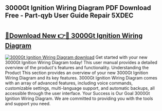 ## 3000Gt Ignition Wiring Diagram PDF Download Free - Part-qyb User Guide Repair 5XDEC

# <h2><a href="http://dfhmr9.blite.top/?on=3000Gt+Ignition+Wiring+Diagram">🔗Download New 👉🔴 3000Gt Ignition Wiring Diagram</a></h2>

[![3000Gt Ignition Wiring Diagram download](https://i.imgur.com/lujVjoI.png)](http://dfhmr9.blite.top/?on=3000Gt+Ignition+Wiring+Diagram)
Get started with your new 3000Gt Ignition Wiring Diagram today! This user manual provides a detailed overview of the product's features and functionality. Understanding the Product This section provides an overview of your new 3000Gt Ignition Wiring Diagram and its key features. 3000Gt Ignition Wiring Diagram comes with an array of advanced features, including voice commands, customizable settings, multi-language support, and automatic backups, all accessible through the user interface. Your Success is Our Goal 3000Gt Ignition Wiring Diagram. We are committed to providing you with the tools and support you need.
